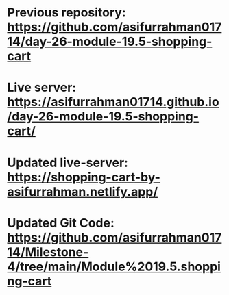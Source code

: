 # Previous repository: https://github.com/asifurrahman01714/day-26-module-19.5-shopping-cart
# Live server: https://asifurrahman01714.github.io/day-26-module-19.5-shopping-cart/


# Updated live-server: https://shopping-cart-by-asifurrahman.netlify.app/
# Updated Git Code: https://github.com/asifurrahman01714/Milestone-4/tree/main/Module%2019.5.shopping-cart


